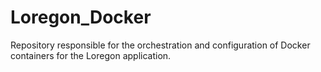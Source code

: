 # Loregon_Docker
Repository responsible for the orchestration and configuration of Docker containers for the Loregon application.
